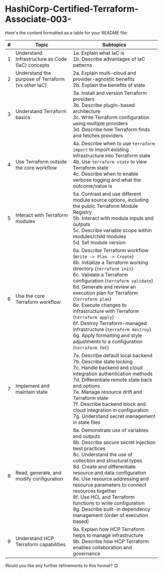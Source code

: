 # HashiCorp-Certified-Terraform-Associate-003-
Here's the content formatted as a table for your README file:  

| #  | Topic | Subtopics |
|----|------------------------------|-------------------------------------------------------------|
| 1  | Understand Infrastructure as Code (IaC) concepts | 1a. Explain what IaC is  <br> 1b. Describe advantages of IaC patterns |
| 2  | Understand the purpose of Terraform (vs other IaC) | 2a. Explain multi-cloud and provider-agnostic benefits  <br> 2b. Explain the benefits of state |
| 3  | Understand Terraform basics | 3a. Install and version Terraform providers  <br> 3b. Describe plugin-based architecture  <br> 3c. Write Terraform configuration using multiple providers  <br> 3d. Describe how Terraform finds and fetches providers |
| 4  | Use Terraform outside the core workflow | 4a. Describe when to use `terraform import` to import existing infrastructure into Terraform state  <br> 4b. Use `terraform state` to view Terraform state  <br> 4c. Describe when to enable verbose logging and what the outcome/value is |
| 5  | Interact with Terraform modules | 5a. Contrast and use different module source options, including the public Terraform Module Registry  <br> 5b. Interact with module inputs and outputs  <br> 5c. Describe variable scope within modules/child modules  <br> 5d. Set module version |
| 6  | Use the core Terraform workflow | 6a. Describe Terraform workflow (`Write -> Plan -> Create`)  <br> 6b. Initialize a Terraform working directory (`terraform init`)  <br> 6c. Validate a Terraform configuration (`terraform validate`)  <br> 6d. Generate and review an execution plan for Terraform (`terraform plan`)  <br> 6e. Execute changes to infrastructure with Terraform (`terraform apply`)  <br> 6f. Destroy Terraform-managed infrastructure (`terraform destroy`)  <br> 6g. Apply formatting and style adjustments to a configuration (`terraform fmt`) |
| 7  | Implement and maintain state | 7a. Describe default local backend  <br> 7b. Describe state locking  <br> 7c. Handle backend and cloud integration authentication methods  <br> 7d. Differentiate remote state back end options  <br> 7e. Manage resource drift and Terraform state  <br> 7f. Describe backend block and cloud integration in configuration  <br> 7g. Understand secret management in state files |
| 8  | Read, generate, and modify configuration | 8a. Demonstrate use of variables and outputs  <br> 8b. Describe secure secret injection best practices  <br> 8c. Understand the use of collection and structural types  <br> 8d. Create and differentiate resource and data configuration  <br> 8e. Use resource addressing and resource parameters to connect resources together  <br> 8f. Use HCL and Terraform functions to write configuration  <br> 8g. Describe built-in dependency management (order of execution based) |
| 9  | Understand HCP Terraform capabilities | 9a. Explain how HCP Terraform helps to manage infrastructure  <br> 9b. Describe how HCP Terraform enables collaboration and governance |

Would you like any further refinements to this format? 😊